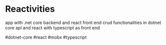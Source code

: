# Reactivities
app with .net core backend and react front end
crud functionalities in dotnet core api and react with typescript as front end

#dotnet-core #react #mobx #typescript
